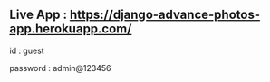 ## Live App : https://django-advance-photos-app.herokuapp.com/

id : guest

password : admin@123456
